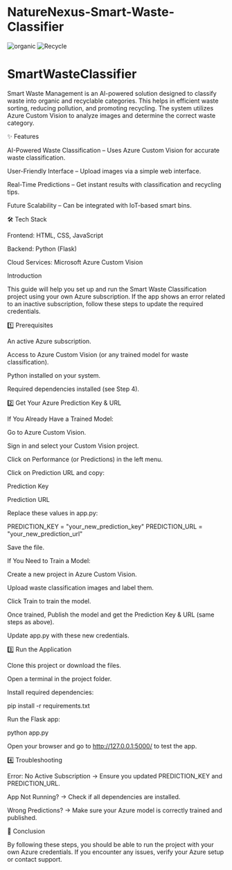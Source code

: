 # NatureNexus-Smart-Waste-Classifier
![organic](https://github.com/user-attachments/assets/ac075d85-3f2d-4699-8cac-cc5e77662e5f)
![Recycle](https://github.com/user-attachments/assets/fa1b4bdf-8dc0-4104-bd82-7f8b552df657)

# SmartWasteClassifier

Smart Waste Management is an AI-powered solution designed to classify waste into organic and recyclable categories. This helps in efficient waste sorting, reducing pollution, and promoting recycling. The system utilizes Azure Custom Vision to analyze images and determine the correct waste category.

✨ Features

AI-Powered Waste Classification – Uses Azure Custom Vision for accurate waste classification.

User-Friendly Interface – Upload images via a simple web interface.

Real-Time Predictions – Get instant results with classification and recycling tips.

Future Scalability – Can be integrated with IoT-based smart bins.

🛠️ Tech Stack

Frontend: HTML, CSS, JavaScript

Backend: Python (Flask)

Cloud Services: Microsoft Azure Custom Vision

Introduction

This guide will help you set up and run the Smart Waste Classification project using your own Azure subscription. If the app shows an error related to an inactive subscription, follow these steps to update the required credentials.

1️⃣ Prerequisites

An active Azure subscription.

Access to Azure Custom Vision (or any trained model for waste classification).

Python installed on your system.

Required dependencies installed (see Step 4).

2️⃣ Get Your Azure Prediction Key & URL

If You Already Have a Trained Model:

Go to Azure Custom Vision.

Sign in and select your Custom Vision project.

Click on Performance (or Predictions) in the left menu.

Click on Prediction URL and copy:

Prediction Key

Prediction URL

Replace these values in app.py:

PREDICTION_KEY = "your_new_prediction_key" PREDICTION_URL = "your_new_prediction_url"

Save the file.

If You Need to Train a Model:

Create a new project in Azure Custom Vision.

Upload waste classification images and label them.

Click Train to train the model.

Once trained, Publish the model and get the Prediction Key & URL (same steps as above).

Update app.py with these new credentials.

3️⃣ Run the Application

Clone this project or download the files.

Open a terminal in the project folder.

Install required dependencies:

pip install -r requirements.txt

Run the Flask app:

python app.py

Open your browser and go to http://127.0.0.1:5000/ to test the app.

4️⃣ Troubleshooting

Error: No Active Subscription → Ensure you updated PREDICTION_KEY and PREDICTION_URL.

App Not Running? → Check if all dependencies are installed.

Wrong Predictions? → Make sure your Azure model is correctly trained and published.

🎯 Conclusion

By following these steps, you should be able to run the project with your own Azure credentials. If you encounter any issues, verify your Azure setup or contact support.
